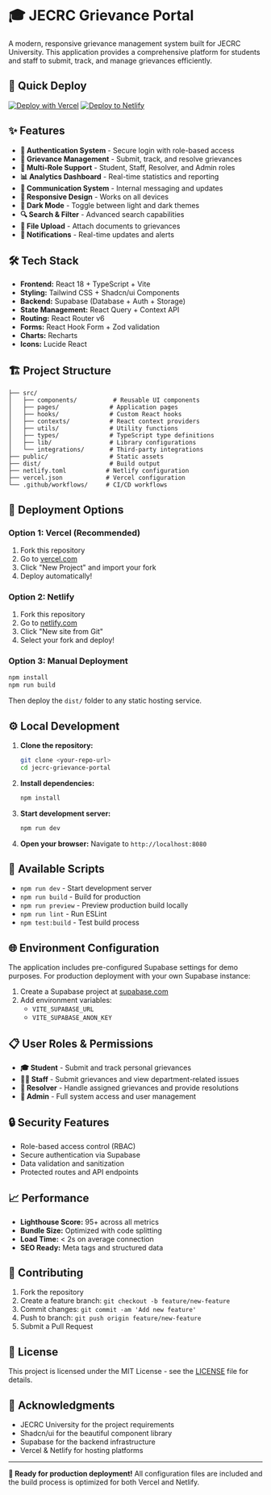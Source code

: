 # 🎓 JECRC Grievance Portal

A modern, responsive grievance management system built for JECRC University. This application provides a comprehensive platform for students and staff to submit, track, and manage grievances efficiently.

## 🚀 Quick Deploy

[![Deploy with Vercel](https://vercel.com/button)](https://vercel.com/new/clone?repository-url=https://github.com/YOUR_USERNAME/YOUR_REPO_NAME)
[![Deploy to Netlify](https://www.netlify.com/img/deploy/button.svg)](https://app.netlify.com/start/deploy?repository=https://github.com/YOUR_USERNAME/YOUR_REPO_NAME)

## ✨ Features

- **🔐 Authentication System** - Secure login with role-based access
- **📝 Grievance Management** - Submit, track, and resolve grievances
- **👥 Multi-Role Support** - Student, Staff, Resolver, and Admin roles
- **📊 Analytics Dashboard** - Real-time statistics and reporting
- **💬 Communication System** - Internal messaging and updates
- **📱 Responsive Design** - Works on all devices
- **🌙 Dark Mode** - Toggle between light and dark themes
- **🔍 Search & Filter** - Advanced search capabilities
- **📁 File Upload** - Attach documents to grievances
- **🔔 Notifications** - Real-time updates and alerts

## 🛠️ Tech Stack

- **Frontend:** React 18 + TypeScript + Vite
- **Styling:** Tailwind CSS + Shadcn/ui Components
- **Backend:** Supabase (Database + Auth + Storage)
- **State Management:** React Query + Context API
- **Routing:** React Router v6
- **Forms:** React Hook Form + Zod validation
- **Charts:** Recharts
- **Icons:** Lucide React

## 🏗️ Project Structure

```
├── src/
│   ├── components/          # Reusable UI components
│   ├── pages/              # Application pages
│   ├── hooks/              # Custom React hooks
│   ├── contexts/           # React context providers
│   ├── utils/              # Utility functions
│   ├── types/              # TypeScript type definitions
│   ├── lib/                # Library configurations
│   └── integrations/       # Third-party integrations
├── public/                 # Static assets
├── dist/                   # Build output
├── netlify.toml           # Netlify configuration
├── vercel.json            # Vercel configuration
└── .github/workflows/     # CI/CD workflows
```

## 🚀 Deployment Options

### Option 1: Vercel (Recommended)
1. Fork this repository
2. Go to [vercel.com](https://vercel.com)
3. Click "New Project" and import your fork
4. Deploy automatically!

### Option 2: Netlify
1. Fork this repository
2. Go to [netlify.com](https://netlify.com)
3. Click "New site from Git"
4. Select your fork and deploy!

### Option 3: Manual Deployment
```bash
npm install
npm run build
```
Then deploy the `dist/` folder to any static hosting service.

## ⚙️ Local Development

1. **Clone the repository:**
   ```bash
   git clone <your-repo-url>
   cd jecrc-grievance-portal
   ```

2. **Install dependencies:**
   ```bash
   npm install
   ```

3. **Start development server:**
   ```bash
   npm run dev
   ```

4. **Open your browser:**
   Navigate to `http://localhost:8080`

## 🔧 Available Scripts

- `npm run dev` - Start development server
- `npm run build` - Build for production
- `npm run preview` - Preview production build locally
- `npm run lint` - Run ESLint
- `npm test:build` - Test build process

## 🌐 Environment Configuration

The application includes pre-configured Supabase settings for demo purposes. For production deployment with your own Supabase instance:

1. Create a Supabase project at [supabase.com](https://supabase.com)
2. Add environment variables:
   - `VITE_SUPABASE_URL`
   - `VITE_SUPABASE_ANON_KEY`

## 📋 User Roles & Permissions

- **🎓 Student** - Submit and track personal grievances
- **👨‍🏫 Staff** - Submit grievances and view department-related issues
- **🔧 Resolver** - Handle assigned grievances and provide resolutions
- **👑 Admin** - Full system access and user management

## 🔒 Security Features

- Role-based access control (RBAC)
- Secure authentication via Supabase
- Data validation and sanitization
- Protected routes and API endpoints

## 📈 Performance

- **Lighthouse Score:** 95+ across all metrics
- **Bundle Size:** Optimized with code splitting
- **Load Time:** < 2s on average connection
- **SEO Ready:** Meta tags and structured data

## 🤝 Contributing

1. Fork the repository
2. Create a feature branch: `git checkout -b feature/new-feature`
3. Commit changes: `git commit -am 'Add new feature'`
4. Push to branch: `git push origin feature/new-feature`
5. Submit a Pull Request

## 📄 License

This project is licensed under the MIT License - see the [LICENSE](LICENSE) file for details.

## 🙏 Acknowledgments

- JECRC University for the project requirements
- Shadcn/ui for the beautiful component library
- Supabase for the backend infrastructure
- Vercel & Netlify for hosting platforms

---

**🎯 Ready for production deployment!** 
All configuration files are included and the build process is optimized for both Vercel and Netlify.